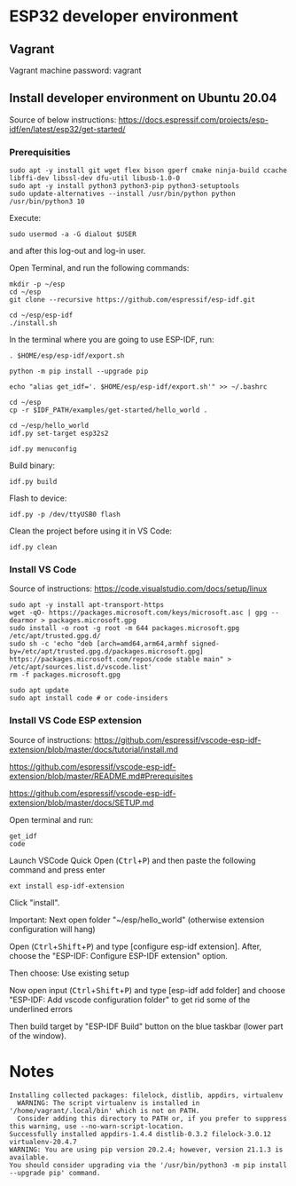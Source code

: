 # ESP32 developer environment

## Vagrant

Vagrant machine password: vagrant


## Install developer environment on Ubuntu 20.04

Source of below instructions: https://docs.espressif.com/projects/esp-idf/en/latest/esp32/get-started/

### Prerequisities

```
sudo apt -y install git wget flex bison gperf cmake ninja-build ccache libffi-dev libssl-dev dfu-util libusb-1.0-0
sudo apt -y install python3 python3-pip python3-setuptools
sudo update-alternatives --install /usr/bin/python python /usr/bin/python3 10
```

Execute:

`sudo usermod -a -G dialout $USER`

and after this log-out and log-in user.

Open Terminal, and run the following commands:

```
mkdir -p ~/esp
cd ~/esp
git clone --recursive https://github.com/espressif/esp-idf.git
```

```
cd ~/esp/esp-idf
./install.sh
```

In the terminal where you are going to use ESP-IDF, run:

```
. $HOME/esp/esp-idf/export.sh
```

```
python -m pip install --upgrade pip
```

```
echo "alias get_idf='. $HOME/esp/esp-idf/export.sh'" >> ~/.bashrc
```

```
cd ~/esp
cp -r $IDF_PATH/examples/get-started/hello_world .
```

```
cd ~/esp/hello_world
idf.py set-target esp32s2
```

```
idf.py menuconfig
```

Build binary:
```
idf.py build
```

Flash to device:
```
idf.py -p /dev/ttyUSB0 flash
```

Clean the project before using it in VS Code:
```
idf.py clean
```

### Install VS Code

Source of instructions: https://code.visualstudio.com/docs/setup/linux

```
sudo apt -y install apt-transport-https
wget -qO- https://packages.microsoft.com/keys/microsoft.asc | gpg --dearmor > packages.microsoft.gpg
sudo install -o root -g root -m 644 packages.microsoft.gpg /etc/apt/trusted.gpg.d/
sudo sh -c 'echo "deb [arch=amd64,arm64,armhf signed-by=/etc/apt/trusted.gpg.d/packages.microsoft.gpg] https://packages.microsoft.com/repos/code stable main" > /etc/apt/sources.list.d/vscode.list'
rm -f packages.microsoft.gpg

sudo apt update
sudo apt install code # or code-insiders
```

### Install VS Code ESP extension

Source of instructions:
https://github.com/espressif/vscode-esp-idf-extension/blob/master/docs/tutorial/install.md

https://github.com/espressif/vscode-esp-idf-extension/blob/master/README.md#Prerequisites

https://github.com/espressif/vscode-esp-idf-extension/blob/master/docs/SETUP.md

Open terminal and run:

```
get_idf
code
```

Launch VSCode Quick Open (<kbd>Ctrl</kbd>+<kbd>P</kbd>) and then paste the following command and press enter

`ext install esp-idf-extension`

Click "install".

Important: Next open folder "~/esp/hello_world" (otherwise extension configuration will hang)

Open (<kbd>Ctrl</kbd>+<kbd>Shift</kbd>+<kbd>P</kbd>) and type [configure esp-idf extension]. After, choose the "ESP-IDF: Configure ESP-IDF extension" option.

Then choose: Use existing setup

Now open input (<kbd>Ctrl</kbd>+<kbd>Shift</kbd>+<kbd>P</kbd>) and type [esp-idf add folder] and choose "ESP-IDF: Add vscode configuration folder" to get rid some of the underlined errors

Then build target by "ESP-IDF Build" button on the blue taskbar (lower part of the window).

# Notes

```
Installing collected packages: filelock, distlib, appdirs, virtualenv
  WARNING: The script virtualenv is installed in '/home/vagrant/.local/bin' which is not on PATH.
  Consider adding this directory to PATH or, if you prefer to suppress this warning, use --no-warn-script-location.
Successfully installed appdirs-1.4.4 distlib-0.3.2 filelock-3.0.12 virtualenv-20.4.7
WARNING: You are using pip version 20.2.4; however, version 21.1.3 is available.
You should consider upgrading via the '/usr/bin/python3 -m pip install --upgrade pip' command.
```
